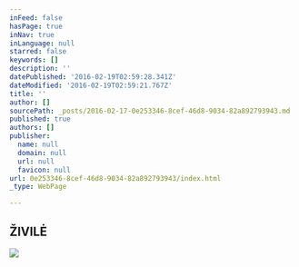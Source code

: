 ```yaml
---
inFeed: false
hasPage: true
inNav: true
inLanguage: null
starred: false
keywords: []
description: ''
datePublished: '2016-02-19T02:59:28.341Z'
dateModified: '2016-02-19T02:59:21.767Z'
title: ''
author: []
sourcePath: _posts/2016-02-17-0e253346-8cef-46d8-9034-82a892793943.md
published: true
authors: []
publisher:
  name: null
  domain: null
  url: null
  favicon: null
url: 0e253346-8cef-46d8-9034-82a892793943/index.html
_type: WebPage

---
```

## ŽIVILĖ
![](https://s3-us-west-2.amazonaws.com/the-grid-img/p/927d1eb06ca320f244b7d4687921950619c3a81e.jpg)